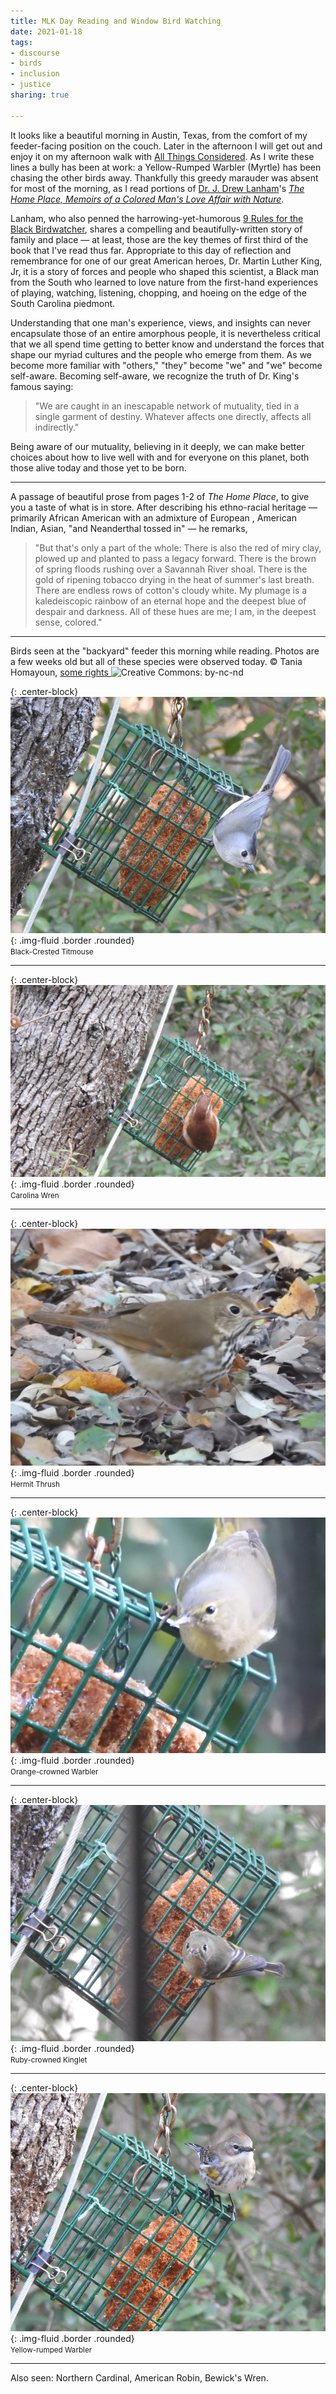 ```yaml
---
title: MLK Day Reading and Window Bird Watching
date: 2021-01-18
tags:
- discourse
- birds
- inclusion
- justice
sharing: true

---
```


It looks like a beautiful morning in Austin, Texas, from the comfort of my
feeder-facing position on the couch. Later in the afternoon I will get out and
enjoy it on my afternoon walk with [All Things
Considered](https://www.npr.org/programs/all-things-considered/). As I write
these lines a bully has been at work: a Yellow-Rumped Warbler (Myrtle) has been
chasing the other birds away. Thankfully this greedy marauder was absent for
most of the morning, as I read portions of [Dr. J. Drew
Lanham](https://www.clemson.edu/cafls/faculty_staff/profiles/lanhamj)'s _[The
Home Place, Memoirs of a Colored Man's Love Affair with
Nature](https://milkweed.org/book/the-home-place)_.

<!-- truncate -->

Lanham, who also penned the harrowing-yet-humorous [9 Rules for the Black
Birdwatcher](https://orionmagazine.org/article/9-rules-for-the-black-birdwatcher/),
shares a compelling and beautifully-written story of family and place &mdash; at
least, those are the key themes of first third of the book that I've read thus
far. Appropriate to this day of reflection and remembrance for one of our great
American heroes, Dr. Martin Luther King, Jr, it is a story of forces and people
who shaped this scientist, a Black man from the South who learned to love nature
from the first-hand experiences of playing, watching, listening, chopping, and
hoeing on the edge of the South Carolina piedmont.

Understanding that one man's experience, views, and insights can never
encapsulate those of an entire amorphous people, it is nevertheless critical
that we all spend time getting to better know and understand the forces that
shape our myriad cultures and the people who emerge from them. As we become more
familiar with "others," "they" become "we" and "we" become self-aware. Becoming
self-aware, we recognize the truth of Dr. King's famous saying:

> "We are caught in an inescapable network of mutuality, tied in a single
> garment of destiny. Whatever affects one directly, affects all indirectly."

Being aware of our mutuality, believing in it deeply, we can make better choices
about how to live well with and for everyone on this planet, both those alive
today and those yet to be born.

---

A passage of beautiful prose from pages 1-2 of _The Home Place_, to give you a
taste of what is in store. After describing his ethno-racial heritage &mdash;
primarily African American with an admixture of European , American Indian,
Asian, "and Neanderthal tossed in" &mdash; he remarks,

> "But that's only a part of the whole: There is also the red of miry clay,
> plowed up and planted to pass a legacy forward. There is the brown of spring
> floods rushing over a Savannah River shoal. There is the gold of ripening
> tobacco drying in the heat of summer's last breath. There are endless rows of
> cotton's cloudy white. My plumage is a kaledeiscopic rainbow of an eternal
> hope and the deepest blue of despair and darkness. All of these hues are me; I
> am, in the deepest sense, colored."

---

Birds seen at the "backyard" feeder this morning while reading. Photos are a few
weeks old but all of these species were observed today. &copy; Tania Homayoun, [some rights
](http://creativecommons.org/licenses/by-nc-nd/4.0/) ![Creative Commons:
by-nc-nd](https://www.inaturalist.org/assets/CC-BY-NC-ND_small-787c524b357a0c9dbf58ddcb4a2acb64.png)

{: .center-block}
![Black-Crested Titmouse](/images/suet-birds/bcti.jpg){: .img-fluid .border .rounded}<br>
<small>Black-Crested Titmouse</small>

---

{: .center-block}
![Carolina Wren](/images/suet-birds/cawr.jpg){: .img-fluid .border .rounded}<br>
<small>Carolina Wren</small>

---

{: .center-block}
![Hermit Thrush](/images/suet-birds/heth.jpg){: .img-fluid .border .rounded}<br>
<small>Hermit Thrush</small>

---

{: .center-block}
![Orange-crowned Warbler](/images/suet-birds/ocwa.jpg){: .img-fluid .border .rounded}<br>
<small>Orange-crowned Warbler</small>

---

{: .center-block}
![Ruby-crowned Kinglet](/images/suet-birds/rcki.jpg){: .img-fluid .border .rounded}<br>
<small>Ruby-crowned Kinglet</small>

---

{: .center-block}
![Yellow-rumped Warbler](/images/suet-birds/yrwa.jpg){: .img-fluid .border .rounded}<br>
<small>Yellow-rumped Warbler</small>

---

Also seen: Northern Cardinal, American Robin, Bewick's Wren.
